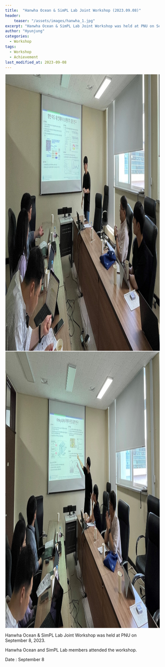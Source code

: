 ```yaml
---
title:  "Hanwha Ocean & SimPL Lab Joint Workshop (2023.09.08)"
header:
    teaser: "/assets/images/hanwha_1.jpg"
excerpt: "Hanwha Ocean & SimPL Lab Joint Workshop was held at PNU on September 8, 2023."
author: "Hyunjung"
categories:
  - Workshop
tags:
  - Workshop
  - Achievement
last_modified_at: 2023-09-08
---
```

<img align="center" width="900" height="900" style="border: 1px solid white" src="/assets/images/hanwha_1.jpg">
<img align="center" width="900" height="900" style="border: 1px solid white" src="/assets/images/hanwha_3.jpg">  

Hanwha Ocean & SimPL Lab Joint Workshop was held at PNU on September 8, 2023.

Hanwha Ocean and SimPL Lab members attended the workshop.

Date : September 8